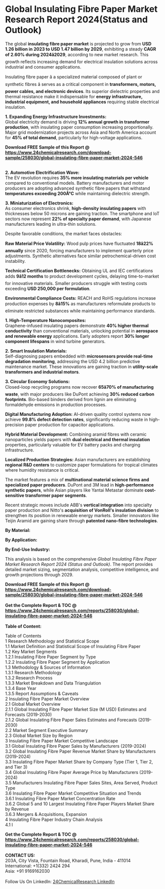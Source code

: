 <h1>Global Insulating Fibre Paper Market Research Report 2024(Status and Outlook)</h1><p>The global <strong>insulating fibre paper market</strong> is projected to grow from <strong>USD 1.26 billion in 2023 to USD 1.47 billion by 2029</strong>, exhibiting a steady <strong>CAGR of 2.60% during 2024â2029</strong>, according to new market research. This growth reflects increasing demand for electrical insulation solutions across industrial and consumer applications.</p><p>Insulating fibre paper â a specialized material composed of plant or synthetic fibres â serves as a critical component in <strong>transformers, motors, power cables, and electronic devices</strong>. Its superior dielectric properties and thermal resistance make it indispensable for <strong>energy infrastructure, industrial equipment, and household appliances</strong> requiring stable electrical insulation.</p><p><strong>1. Expanding Energy Infrastructure Investments:</strong><br>
Global electricity demand is driving <strong>12% annual growth in transformer production</strong>, with insulating paper consumption increasing proportionally. Major grid modernization projects across Asia and North America account for <strong>45% of total demand</strong>, particularly for high-voltage applications.</p><div><b>Download FREE Sample of this Report @ 
            <a href="https://www.24chemicalresearch.com/download-sample/258030/global-insulating-fibre-paper-market-2024-546">
            https://www.24chemicalresearch.com/download-sample/258030/global-insulating-fibre-paper-market-2024-546</a></b></div><br><p><strong>2. Automotive Electrification Wave:</strong><br>
The EV revolution requires <strong>35% more insulating materials per vehicle</strong> compared to conventional models. Battery manufacturers and motor producers are adopting advanced synthetic fibre papers that withstand <strong>temperatures exceeding 200Â°C</strong> while maintaining dielectric strength.</p><p><strong>3. Miniaturization of Electronics:</strong><br>
As consumer electronics shrink, <strong>high-density insulating papers</strong> with thicknesses below 50 microns are gaining traction. The smartphone and IoT sectors now represent <strong>22% of specialty paper demand</strong>, with Japanese manufacturers leading in ultra-thin solutions.</p><p>Despite favorable conditions, the market faces obstacles:</p><p><strong>Raw Material Price Volatility:</strong> Wood pulp prices have fluctuated <strong>18â22% annually</strong> since 2020, forcing manufacturers to implement quarterly price adjustments. Synthetic alternatives face similar petrochemical-driven cost instability.</p><p><strong>Technical Certification Bottlenecks:</strong> Obtaining UL and IEC certifications adds <strong>9â12 months</strong> to product development cycles, delaying time-to-market for innovative materials. Smaller producers struggle with testing costs exceeding <strong>USD 250,000 per formulation</strong>.</p><p><strong>Environmental Compliance Costs:</strong> REACH and RoHS regulations increase production expenses by <strong>8â15%</strong> as manufacturers reformulate products to eliminate restricted substances while maintaining performance standards.</p><p><strong>1. High-Temperature Nanocomposites:</strong><br>
Graphene-infused insulating papers demonstrate <strong>40% higher thermal conductivity</strong> than conventional materials, unlocking potential in <strong>aerospace and renewable energy</strong> applications. Early adopters report <strong>30% longer component lifespans</strong> in wind turbine generators.</p><p><strong>2. Smart Insulation Materials:</strong><br>
Self-diagnosing papers embedded with <strong>microsensors provide real-time degradation monitoring</strong>, addressing the USD 4.2 billion predictive maintenance market. These innovations are gaining traction in <strong>utility-scale transformers and industrial motors</strong>.</p><p><strong>3. Circular Economy Solutions:</strong><br>
Closed-loop recycling programs now recover <strong>65â70% of manufacturing waste</strong>, with major producers like DuPont achieving <strong>30% reduced carbon footprints</strong>. Bio-based binders derived from lignin are eliminating formaldehyde emissions in production processes.</p><p><strong>Digital Manufacturing Adoption:</strong> AI-driven quality control systems now achieve <strong>99.8% defect detection rates</strong>, significantly reducing waste in high-precision paper production for capacitor applications.</p><p><strong>Hybrid Material Development:</strong> Combining aramid fibres with ceramic nanoparticles yields papers with <strong>dual electrical and thermal insulation</strong> properties, particularly valuable for EV battery packs and charging infrastructure.</p><p><strong>Localized Production Strategies:</strong> Asian manufacturers are establishing <strong>regional R&amp;D centers</strong> to customize paper formulations for tropical climates where humidity resistance is critical.</p><p>The market features a mix of <strong>multinational material science firms and specialized paper producers</strong>. DuPont and 3M lead in <strong>high-performance synthetic papers</strong>, while Asian players like Yantai Metastar dominate <strong>cost-sensitive transformer paper segments</strong>.</p><p>Recent strategic moves include ABB's <strong>vertical integration</strong> into specialty paper production and Nitto's <strong>acquisition of VonRoll's insulation division</strong> to strengthen its position in renewable energy markets. Smaller innovators like Teijin Aramid are gaining share through <strong>patented nano-fibre technologies</strong>.</p><p><strong>By Material:</strong></p><p><strong>By Application:</strong></p><p><strong>By End-Use Industry:</strong></p><p>This analysis is based on the comprehensive <em>Global Insulating Fibre Paper Market Research Report 2024 (Status and Outlook)</em>. The report provides detailed market sizing, segmentation analysis, competitive intelligence, and growth projections through 2029.</p><div><b>Download FREE Sample of this Report @ 
            <a href="https://www.24chemicalresearch.com/download-sample/258030/global-insulating-fibre-paper-market-2024-546">
            https://www.24chemicalresearch.com/download-sample/258030/global-insulating-fibre-paper-market-2024-546</a></b></div><br><div><b>Get the Complete Report & TOC @ 
            <a href="https://www.24chemicalresearch.com/reports/258030/global-insulating-fibre-paper-market-2024-546">
            https://www.24chemicalresearch.com/reports/258030/global-insulating-fibre-paper-market-2024-546</a></b></div><br>
            <b>Table of Content:</b><p>Table of Contents<br />
1 Research Methodology and Statistical Scope<br />
1.1 Market Definition and Statistical Scope of Insulating Fibre Paper<br />
1.2 Key Market Segments<br />
1.2.1 Insulating Fibre Paper Segment by Type<br />
1.2.2 Insulating Fibre Paper Segment by Application<br />
1.3 Methodology & Sources of Information<br />
1.3.1 Research Methodology<br />
1.3.2 Research Process<br />
1.3.3 Market Breakdown and Data Triangulation<br />
1.3.4 Base Year<br />
1.3.5 Report Assumptions & Caveats<br />
2 Insulating Fibre Paper Market Overview<br />
2.1 Global Market Overview<br />
2.1.1 Global Insulating Fibre Paper Market Size (M USD) Estimates and Forecasts (2019-2030)<br />
2.1.2 Global Insulating Fibre Paper Sales Estimates and Forecasts (2019-2030)<br />
2.2 Market Segment Executive Summary<br />
2.3 Global Market Size by Region<br />
3 Insulating Fibre Paper Market Competitive Landscape<br />
3.1 Global Insulating Fibre Paper Sales by Manufacturers (2019-2024)<br />
3.2 Global Insulating Fibre Paper Revenue Market Share by Manufacturers (2019-2024)<br />
3.3 Insulating Fibre Paper Market Share by Company Type (Tier 1, Tier 2, and Tier 3)<br />
3.4 Global Insulating Fibre Paper Average Price by Manufacturers (2019-2024)<br />
3.5 Manufacturers Insulating Fibre Paper Sales Sites, Area Served, Product Type<br />
3.6 Insulating Fibre Paper Market Competitive Situation and Trends<br />
3.6.1 Insulating Fibre Paper Market Concentration Rate<br />
3.6.2 Global 5 and 10 Largest Insulating Fibre Paper Players Market Share by Revenue<br />
3.6.3 Mergers & Acquisitions, Expansion<br />
4 Insulating Fibre Paper Industry Chain Analysis<br />
4.1 I</p><div><b>Get the Complete Report & TOC @ 
            <a href="https://www.24chemicalresearch.com/reports/258030/global-insulating-fibre-paper-market-2024-546">
            https://www.24chemicalresearch.com/reports/258030/global-insulating-fibre-paper-market-2024-546</a></b></div><br><b>CONTACT US:</b><br>
            203A, City Vista, Fountain Road, Kharadi, Pune, India - 411014<br>
            International: +1(332) 2424 294<br>
            Asia: +91 9169162030 <br><br>
            Follow Us On LinkedIn: <a href="https://www.linkedin.com/company/24chemicalresearch/">24ChemicalResearch LinkedIn</a>